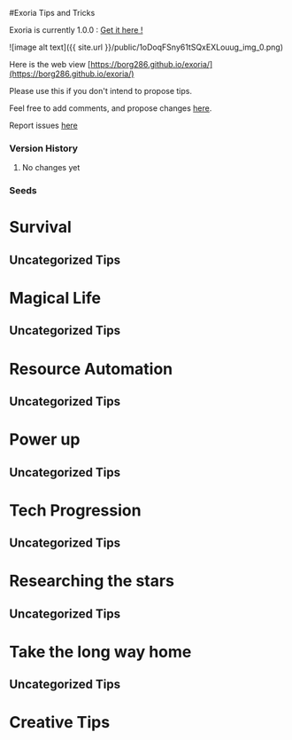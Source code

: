 #Exoria Tips and Tricks

Exoria is currently 1.0.0 : [Get it here !](https://minecraft.curseforge.com/projects/exoria/files)

![image alt text]({{ site.url }}/public/1oDoqFSny61tSQxEXLouug_img_0.png)

Here is the web view [https://borg286.github.io/exoria/](https://borg286.github.io/exoria/) 

Please use this if you don't intend to propose tips.

Feel free to add comments, and propose changes [here](https://docs.google.com/document/d/1JaXkRqlsqqxDFPcFrZ6pkUzytVztO0qlSegwpTknRN0/edit?usp=sharing).

Report issues [here](https://github.com/davqvist/Exoria/issues )

### Version History

1. No changes yet

### Seeds

# Survival

## Uncategorized Tips

# Magical Life

## Uncategorized Tips

# Resource Automation

## Uncategorized Tips

# Power up

## Uncategorized Tips

# Tech Progression

## Uncategorized Tips

# Researching the stars

## Uncategorized Tips

# Take the long way home

## Uncategorized Tips

# Creative Tips

